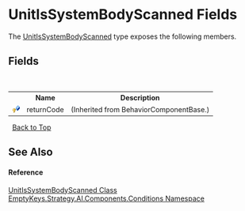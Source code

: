 # UnitIsSystemBodyScanned Fields
 

The <a href="T_EmptyKeys_Strategy_AI_Components_Conditions_UnitIsSystemBodyScanned">UnitIsSystemBodyScanned</a> type exposes the following members.


## Fields
&nbsp;<table><tr><th></th><th>Name</th><th>Description</th></tr><tr><td>![Protected field](media/protfield.gif "Protected field")</td><td>returnCode</td><td> (Inherited from BehaviorComponentBase.)</td></tr></table>&nbsp;
<a href="#unitissystembodyscanned-fields">Back to Top</a>

## See Also


#### Reference
<a href="T_EmptyKeys_Strategy_AI_Components_Conditions_UnitIsSystemBodyScanned">UnitIsSystemBodyScanned Class</a><br /><a href="N_EmptyKeys_Strategy_AI_Components_Conditions">EmptyKeys.Strategy.AI.Components.Conditions Namespace</a><br />